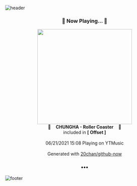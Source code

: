 ![header](https://capsule-render.vercel.app/api?type=wave&height=170&section=header&text=Hi.%20I'm%20SHIFT&fontColor=090707&fontAlignX=45&fontAlignY=65&fontSize=100)

<h3 align="center">🎵 Now Playing... 🎵</h3>
<p align="center">
  <a href="https://music.youtube.com/watch?v=8JXc4idKS_c">
    <img width="300" src="https://lh3.googleusercontent.com/k7XKTGhcPukWgnh4wIYC3kPKAT4iRww2jXl1ES9zq-0OvRCxeOz1g2dBgdT2Qo3lQZnDb3FuwSbFWRw">
  </a>
  <br>
  🎵&nbsp&nbsp&nbsp <b>CHUNGHA - Roller Coaster</b> &nbsp&nbsp&nbsp🎵
  <br>
  included in <b>[ Offset ]</b>
  
  <br />
  <br />
  06/21/2021 15:08 Playing on YTMusic
  <br />
  <br />
  Generated with <a href="https://github.com/20chan/github-now">20chan/github-now</a>
</p>

<h3 align="center">•••</h3>

![footer](https://capsule-render.vercel.app/api?type=wave&height=150&section=footer)
